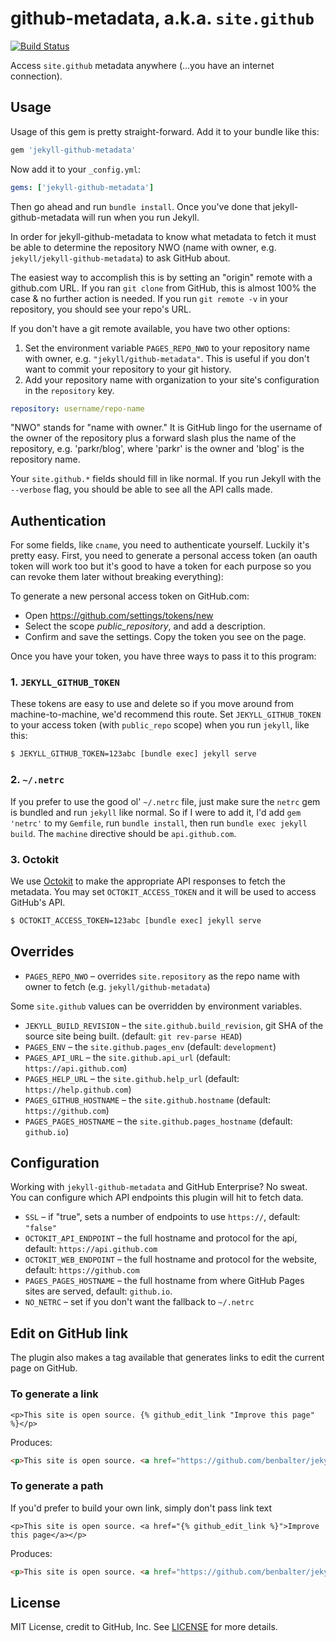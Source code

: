 github-metadata, a.k.a. `site.github`
=====================================

[![Build Status](https://travis-ci.org/jekyll/github-metadata.svg?branch=test-site)](https://travis-ci.org/jekyll/github-metadata)

Access `site.github` metadata anywhere (...you have an internet connection).

## Usage

Usage of this gem is pretty straight-forward. Add it to your bundle like this:

```ruby
gem 'jekyll-github-metadata'
```

Now add it to your `_config.yml`:

```yaml
gems: ['jekyll-github-metadata']
```

Then go ahead and run `bundle install`. Once you've done that jekyll-github-metadata will run when you run Jekyll.

In order for jekyll-github-metadata to know what metadata to fetch it must
be able to determine the repository NWO (name with owner, e.g. `jekyll/jekyll-github-metadata`) to ask GitHub about.

The easiest way to accomplish this is by setting an "origin" remote with a
github.com URL. If you ran `git clone` from GitHub, this is almost 100% the
case & no further action is needed. If you run `git remote -v` in your
repository, you should see your repo's URL.

If you don't have a git remote available, you have two other options:

1. Set the environment variable `PAGES_REPO_NWO` to your repository name
   with owner, e.g. `"jekyll/github-metadata"`. This is useful if you don't
   want to commit your repository to your git history.
2. Add your repository name with organization to your site's configuration
   in the `repository` key.

```yaml
repository: username/repo-name
```

"NWO" stands for "name with owner." It is GitHub lingo for the username of
the owner of the repository plus a forward slash plus the name of the
repository, e.g. 'parkr/blog', where 'parkr' is the owner and 'blog' is the
repository name.

Your `site.github.*` fields should fill in like normal. If you run Jekyll
with the `--verbose` flag, you should be able to see all the API calls
made.

## Authentication

For some fields, like `cname`, you need to authenticate yourself. Luckily it's pretty easy. First, you need to generate a personal access token (an oauth token will work too but it's good to have a token for each purpose so you can revoke them later without breaking everything):

To generate a new personal access token on GitHub.com:

- Open https://github.com/settings/tokens/new
- Select the scope *public_repository*, and add a description.
- Confirm and save the settings. Copy the token you see on the page.

Once you have your token, you have three ways to pass it to this program:

### 1. `JEKYLL_GITHUB_TOKEN`

These tokens are easy to use and delete so if you move around from machine-to-machine, we'd recommend this route. Set `JEKYLL_GITHUB_TOKEN` to your access token (with `public_repo` scope) when you run `jekyll`, like this:

```bash
$ JEKYLL_GITHUB_TOKEN=123abc [bundle exec] jekyll serve
```

### 2. `~/.netrc`

If you prefer to use the good ol' `~/.netrc` file, just make sure the `netrc` gem is bundled and run `jekyll` like normal. So if I were to add it, I'd add `gem 'netrc'` to my `Gemfile`, run `bundle install`, then run `bundle exec jekyll build`. The `machine` directive should be `api.github.com`.

### 3. Octokit

We use [Octokit](https://github.com/octokit/octokit.rb) to make the appropriate API responses to fetch the metadata. You may set `OCTOKIT_ACCESS_TOKEN` and it will be used to access GitHub's API.

```bash
$ OCTOKIT_ACCESS_TOKEN=123abc [bundle exec] jekyll serve
```

## Overrides

- `PAGES_REPO_NWO` – overrides `site.repository` as the repo name with owner to fetch (e.g. `jekyll/github-metadata`)

Some `site.github` values can be overridden by environment variables.

- `JEKYLL_BUILD_REVISION` – the `site.github.build_revision`, git SHA of the source site being built. (default: `git rev-parse HEAD`)
- `PAGES_ENV` – the `site.github.pages_env` (default: `development`)
- `PAGES_API_URL` – the `site.github.api_url` (default: `https://api.github.com`)
- `PAGES_HELP_URL` – the `site.github.help_url` (default: `https://help.github.com`)
- `PAGES_GITHUB_HOSTNAME` – the `site.github.hostname` (default: `https://github.com`)
- `PAGES_PAGES_HOSTNAME` – the `site.github.pages_hostname` (default: `github.io`)

## Configuration

Working with `jekyll-github-metadata` and GitHub Enterprise? No sweat. You can configure which API endpoints this plugin will hit to fetch data.

- `SSL` – if "true", sets a number of endpoints to use `https://`, default: `"false"`
- `OCTOKIT_API_ENDPOINT` – the full hostname and protocol for the api, default: `https://api.github.com`
- `OCTOKIT_WEB_ENDPOINT` – the full hostname and protocol for the website, default: `https://github.com`
- `PAGES_PAGES_HOSTNAME` – the full hostname from where GitHub Pages sites are served, default: `github.io`.
- `NO_NETRC` – set if you don't want the fallback to `~/.netrc`

## Edit on GitHub link

The plugin also makes a tag available that generates links to edit the current page on GitHub.

### To generate a link

```liquid
<p>This site is open source. {% github_edit_link "Improve this page" %}</p>
```

Produces:

```html
<p>This site is open source. <a href="https://github.com/benbalter/jekyll-edit-link/edit/master/README.md">Improve this page</a></p>
```

### To generate a path

If you'd prefer to build your own link, simply don't pass link text

```liquid
<p>This site is open source. <a href="{% github_edit_link %}">Improve this page</a></p>
```

Produces:


```html
<p>This site is open source. <a href="https://github.com/benbalter/jekyll-edit-link/edit/master/README.md">Improve this page</a></p>
```

## License

MIT License, credit to GitHub, Inc. See [LICENSE](LICENSE) for more details.
